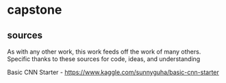 # capstone




## sources
As with any other work, this work feeds off the work of many others.
Specific thanks to these sources for code, ideas, and understanding

Basic CNN Starter - https://www.kaggle.com/sunnyguha/basic-cnn-starter

